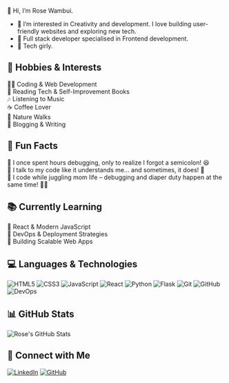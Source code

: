 👋 Hi, I’m Rose Wambui.
- 👀 I’m interested in Creativity and development. I love building user-friendly websites and exploring new tech.
- 🌱 Full stack developer specialised in Frontend development.
- 💞️ Tech girly.
## 🎨 Hobbies & Interests  
👩‍💻 Coding & Web Development  
📖 Reading Tech & Self-Improvement Books  
🎶 Listening to Music  
☕ Coffee Lover  
🌿 Nature Walks  
📝 Blogging & Writing  

## 🎉 Fun Facts  
🔹 I once spent hours debugging, only to realize I forgot a semicolon! 😆  
🔹 I talk to my code like it understands me... and sometimes, it does! 👀    
🔹 I code while juggling mom life – debugging and diaper duty happen at the same time! 🤹‍♀️  
## 📚 Currently Learning  
🔹 React & Modern JavaScript  
🔹 DevOps & Deployment Strategies  
🔹 Building Scalable Web Apps  

## 💻 Languages & Technologies
<p align="left">
  <img src="https://img.shields.io/badge/HTML5-%23E34F26.svg?style=for-the-badge&logo=html5&logoColor=white" alt="HTML5">
  <img src="https://img.shields.io/badge/CSS3-%231572B6.svg?style=for-the-badge&logo=css3&logoColor=white" alt="CSS3">
  <img src="https://img.shields.io/badge/JavaScript-%23F7DF1E.svg?style=for-the-badge&logo=javascript&logoColor=black" alt="JavaScript">
  <img src="https://img.shields.io/badge/React-%2361DAFB.svg?style=for-the-badge&logo=react&logoColor=black" alt="React">
  <img src="https://img.shields.io/badge/Python-%233776AB.svg?style=for-the-badge&logo=python&logoColor=white" alt="Python">
  <img src="https://img.shields.io/badge/Flask-%23000.svg?style=for-the-badge&logo=flask&logoColor=white" alt="Flask">
  <img src="https://img.shields.io/badge/Git-%23F05033.svg?style=for-the-badge&logo=git&logoColor=white" alt="Git">
  <img src="https://img.shields.io/badge/GitHub-%23181717.svg?style=for-the-badge&logo=github&logoColor=white" alt="GitHub">
  <img src="https://img.shields.io/badge/DevOps-%23000000.svg?style=for-the-badge&logo=devops&logoColor=white" alt="DevOps">
</p>

## 📊 GitHub Stats  
![Rose's GitHub Stats](https://github-readme-stats.vercel.app/api?username=Wambu-i7&show_icons=true&theme=radical)  

## 🔗 Connect with Me  
[![LinkedIn](https://img.shields.io/badge/LinkedIn-Wambui%20Ndikiru-blue?style=flat-square&logo=linkedin)](https://www.linkedin.com/in/wambui-ndikiru-664045279/) 
[![GitHub](https://img.shields.io/badge/GitHub-181717?style=flat&logo=github&logoColor=white)](https://github.com/Wambu-i7)  

<!---
Wambu-i7/Wambu-i7 is a ✨ special ✨ repository because its `README.md` (this file) appears on your GitHub profile.
You can click the Preview link to take a look at your changes.
--->
